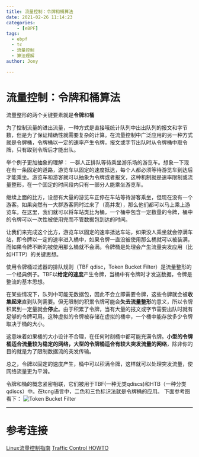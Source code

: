 ```yaml
---
title: 流量控制：令牌和桶算法
date: 2021-02-26 11:14:23
categories: 
	- [eBPF]
tags:
  - ebpf
  - tc
  - 流量控制
  - 算法理解
author: Jony

---
```


# 流量控制：令牌和桶算法

流量整形的两个关键要素就是**令牌**和**桶**

为了控制流量的进出流量，一种方式是直接哦统计队列中出出队列的报文和字节数，但是为了保证精确性就需要复杂的计算。在流量控制中广泛应用的另一种方式就是令牌桶，令牌桶以一定的速率产生令牌，报文或字节出队时从令牌桶中取令牌，只有取到令牌后才能出队。

举个例子更加抽象的理解：
一群人正排队等待乘坐游乐场的游览车。想象一下现在有一条固定的道路，游览车以固定的速度抵达，每个人都必须等待游览车到达后才能乘坐。游览车和游客就可以抽象为令牌或者报文，这种机制就是速率限制或流量整形，在一个固定的时间段内只有一部分人能乘坐游览车。

继续上面的比方，设想有大量的游览车正停在车站等待游客乘坐，但现在没有一个游客。如果突然有一大群游客同时过来了（高并发），那么他们都可以马上乘上游览车。在这里，我们就可以将车站类比为桶，一个桶中包含一定数量的令牌，桶中的令牌可以一次性被使用完而不管数据包到达的时间。

让我们来完成这个比方，游览车以固定的速率抵达车站，如果没人乘坐就会停满车站，即令牌以一定的速率进入桶中，如果令牌一直没被使用那么桶就可以被装满，而如果令牌不断的被使用那么桶就不会满。令牌桶是处理会产生流量突发应用（比如HTTP）的关键思想。

使用令牌桶过滤器的排队规则（TBF qdisc，Token Bucket Filter）是流量整形的一个经典例子。TBF以**给定的速度**产生令牌，当桶中有令牌时才发送数据，令牌是整流的基本思想。

在某些情况下，队列中可能无数据包，因此不会立即需要令牌，这些令牌就会被**收集起来**直到队列需要。但无限制的积累令牌可能会**失去流量整形**的意义，所以令牌积累到一定量就会**停止**。由于积累了令牌，当有大量的报文或字节需要出队时就有足够的令牌可用。这种虚拟的令牌被存储在虚拟的桶中，一个桶中能存放多少令牌取决于桶的大小。

这意味着如果桶的大小设计不合理，在任何时刻桶中都可能充满令牌。**小型的令牌桶适合流量较为稳定的网络，大型的令牌桶适合有较大突发流量的网络**，除非你的目的就是为了限制数据流的突发传输。

总之，令牌以固定的速度产生，桶中可以积满令牌，这样就可以处理突发流量，使网络流量更为平滑。

令牌和桶的概念紧密相联，它们被用于TBF(一种无类qdiscs)和HTB（一种分类qdiscs）中。在tcng语言中，二色和三色标识法就是令牌桶的应用。
下面参考图看下：
![Token Bucket Filter](/jony.github.io/images/tbf-qdisc.png)

---


# 参考连接
[Linux流量控制指南](https://blog.csdn.net/zgangz/article/details/42737871)
[Traffic Control HOWTO](https://tldp.org/HOWTO/html_single/Traffic-Control-HOWTO/)